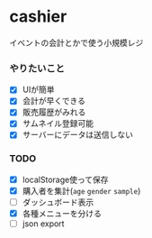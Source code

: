 # cashier
イベントの会計とかで使う小規模レジ

### やりたいこと
- [x] UIが簡単
- [x] 会計が早くできる
- [x] 販売履歴がみれる
- [x] サムネイル登録可能
- [x] サーバーにデータは送信しない

### TODO
- [x] localStorage使って保存
- [x] 購入者を集計(`age` `gender` `sample`)
- [ ] ダッシュボード表示
- [x] 各種メニューを分ける
- [ ] json export

